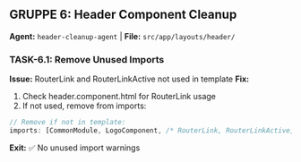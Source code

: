 ## GRUPPE 6: Header Component Cleanup
**Agent:** `header-cleanup-agent` | **File:** `src/app/layouts/header/`

### TASK-6.1: Remove Unused Imports
**Issue:** RouterLink and RouterLinkActive not used in template
**Fix:**
1. Check header.component.html for RouterLink usage
2. If not used, remove from imports:
```typescript
// Remove if not in template:
imports: [CommonModule, LogoComponent, /* RouterLink, RouterLinkActive, */ IconComponent, ...]
```

**Exit:** ✅ No unused import warnings
